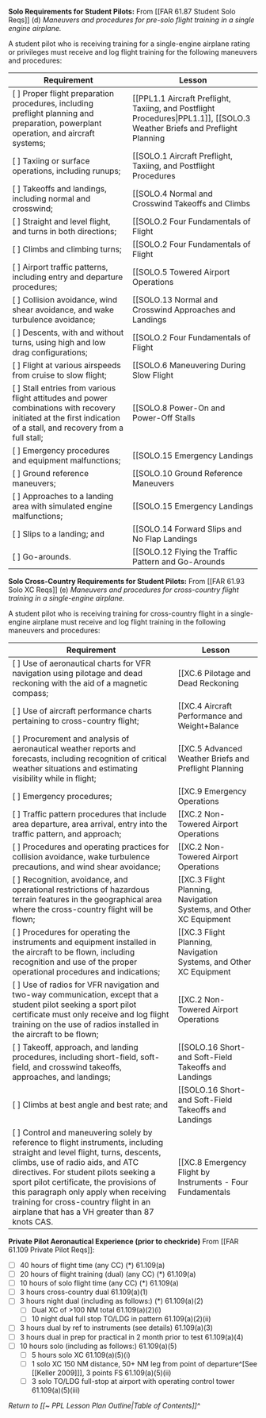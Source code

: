 **Solo Requirements for Student Pilots:**
From [[FAR 61.87 Student Solo Reqs]] (d) *Maneuvers and procedures for pre-solo flight training in a single engine airplane.*

A student pilot who is receiving training for a single-engine airplane rating or privileges must receive and log flight training for the following maneuvers and procedures:


| Requirement | Lesson |
| ----------- | ------ |
| [ ] Proper flight preparation procedures, including preflight planning and preparation, powerplant operation, and aircraft systems; | [[PPL1.1 Aircraft Preflight, Taxiing, and Postflight Procedures\|PPL1.1]], [[SOLO.3 Weather Briefs and Preflight Planning|PPL.3]] |
| [ ] Taxiing or surface operations, including runups;       |  [[SOLO.1 Aircraft Preflight, Taxiing, and Postflight Procedures|PPL.1]]     |
| [ ] Takeoffs and landings, including normal and crosswind; |  [[SOLO.4 Normal and Crosswind Takeoffs and Climbs|PPL.4]], [[SOLO.13 Normal and Crosswind Approaches and Landings|PPL.13]]     |
| [ ] Straight and level flight, and turns in both directions;  | [[SOLO.2 Four Fundamentals of Flight|PPL.2]]     |
| [ ] Climbs and climbing turns;            |   [[SOLO.2 Four Fundamentals of Flight|PPL.2]]     |
| [ ] Airport traffic patterns, including entry and departure procedures;            |  [[SOLO.5 Towered Airport Operations|PPL.5]]     |
| [ ] Collision avoidance, wind shear avoidance, and wake turbulence avoidance;            |  [[SOLO.13 Normal and Crosswind Approaches and Landings|PPL.13]]     |
| [ ] Descents, with and without turns, using high and low drag configurations;            |  [[SOLO.2 Four Fundamentals of Flight|PPL.2]]     |
| [ ] Flight at various airspeeds from cruise to slow flight;            |  [[SOLO.6 Maneuvering During Slow Flight|PPL.6]]    |
| [ ] Stall entries from various flight attitudes and power combinations with recovery initiated at the first indication of a stall, and recovery from a full stall; |  [[SOLO.8 Power-On and Power-Off Stalls|PPL.8]] |
| [ ] Emergency procedures and equipment malfunctions;            |   [[SOLO.15 Emergency Landings|PPL.15]]     |
| [ ] Ground reference maneuvers;            |  [[SOLO.10 Ground Reference Maneuvers|PPL.10]]     |
| [ ] Approaches to a landing area with simulated engine malfunctions;            | [[SOLO.15 Emergency Landings|PPL.15]]    |
| [ ] Slips to a landing; and            |   [[SOLO.14 Forward Slips and No Flap Landings|PPL.14]]     |
| [ ] Go-arounds.            |  [[SOLO.12 Flying the Traffic Pattern and Go-Arounds|PPL.12]]     |


**Solo Cross-Country Requirements for Student Pilots:**
From [[FAR 61.93 Solo XC Reqs]] (e) *Maneuvers and procedures for cross-country flight training in a single-engine airplane.*

A student pilot who is receiving training for cross-country flight in a single-engine airplane must receive and log flight training in the following maneuvers and procedures:

| Requirement | Lesson |
| ----------- | ------ |
| [ ] Use of aeronautical charts for VFR navigation using pilotage and dead reckoning with the aid of a magnetic compass; | [[XC.6 Pilotage and Dead Reckoning|PPL.22]] |
| [ ] Use of aircraft performance charts pertaining to cross-country flight; | [[XC.4 Aircraft Performance and Weight+Balance|PPL.20]] |
| [ ] Procurement and analysis of aeronautical weather reports and forecasts, including recognition of critical weather situations and estimating visibility while in flight; | [[XC.5 Advanced Weather Briefs and Preflight Planning|PPL.21]] |
| [ ] Emergency procedures; | [[XC.9 Emergency Operations|PPL.24]], [[XC.9 Lost Procedures and Diversion to Alternates|PPL.25]] |
| [ ] Traffic pattern procedures that include area departure, area arrival, entry into the traffic pattern, and approach; | [[XC.2 Non-Towered Airport Operations|PPL.18]] |
| [ ] Procedures and operating practices for collision avoidance, wake turbulence precautions, and wind shear avoidance; | [[XC.2 Non-Towered Airport Operations|PPL.18]] |
| [ ] Recognition, avoidance, and operational restrictions of hazardous terrain features in the geographical area where the cross-country flight will be flown; | [[XC.3 Flight Planning, Navigation Systems, and Other XC Equipment|PPL.19]] |
| [ ] Procedures for operating the instruments and equipment installed in the aircraft to be flown, including recognition and use of the proper operational procedures and indications; | [[XC.3 Flight Planning, Navigation Systems, and Other XC Equipment|PPL.19]] |
| [ ] Use of radios for VFR navigation and two-way communication, except that a student pilot seeking a sport pilot certificate must only receive and log flight training on the use of radios installed in the aircraft to be flown; | [[XC.2 Non-Towered Airport Operations|PPL.18]] |
| [ ] Takeoff, approach, and landing procedures, including short-field, soft-field, and crosswind takeoffs, approaches, and landings; | [[SOLO.16 Short- and Soft-Field Takeoffs and Landings|PPL.16]] |
| [ ] Climbs at best angle and best rate; and | [[SOLO.16 Short- and Soft-Field Takeoffs and Landings|PPL.16]] |
| [ ] Control and maneuvering solely by reference to flight instruments, including straight and level flight, turns, descents, climbs, use of radio aids, and ATC directives. For student pilots seeking a sport pilot certificate, the provisions of this paragraph only apply when receiving training for cross-country flight in an airplane that has a VH greater than 87 knots CAS. | [[XC.8 Emergency Flight by Instruments - Four Fundamentals|PPL.23]] |



**Private Pilot Aeronautical Experience (prior to checkride)**
From [[FAR 61.109 Private Pilot Reqs]]:
- [ ] 40 hours of flight time (any CC) (\*) 61.109(a)
- [ ] 20 hours of flight training (dual) (any CC) (\*) 61.109(a)
- [ ] 10 hours of solo flight time (any CC) (\*) 61.109(a)
- [ ] 3 hours cross-country dual 61.109(a)(1)
- [ ] 3 hours night dual (including as follows:) (\*) 61.109(a)(2)
	- [ ] Dual XC of >100 NM total 61.109(a)(2)(i)
	- [ ] 10 night dual full stop TO/LDG in pattern 61.109(a)(2)(ii)
- [ ] 3 hours dual by ref to instruments (see details) 61.109(a)(3)
- [ ] 3 hours dual in prep for practical in 2 month prior to test 61.109(a)(4)
- [ ] 10 hours solo (including as follows:) 61.109(a)(5)
	- [ ] 5 hours solo XC 61.109(a)(5)(i)
	- [ ] 1 solo XC 150 NM distance, 50+ NM leg from point of departure^[See [[Keller 2009]]], 3 points FS 61.109(a)(5)(ii)
	- [ ] 3 solo TO/LDG full-stop at airport with operating control tower 61.109(a)(5)(iii)

*Return to [[~ PPL Lesson Plan Outline|Table of Contents]]^*